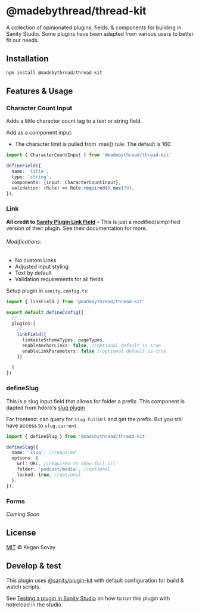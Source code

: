 # @madebythread/thread-kit

A collection of opinionated plugins, fields, & components for building in Sanity Studio. Some plugins have been adapted from various users to better fit our needs.

## Installation

```sh
npm install @madebythread/thread-kit
```

## Features & Usage

### Character Count Input

Adds a little character count tag to a text or string field.

Add as a component input:

- The character limit is pulled from .max() rule. The default is 160

```ts
import { CharacterCountInput } from '@madebythread/thread-kit'

defineField({
  name: 'title',
  type: 'string',
  components: {input: CharacterCountInput},
  validation: (Rule) => Rule.required().max(70),
}),
```

### Link

**All credit to [Sanity Plugin Link Field](https://github.com/winteragency/sanity-plugin-link-field)** – This is just a modified/simplified version of their plugin. See their documentation for more. 
###### Modifications:
- No custom Links
- Adjusted input styling
- Text by default
- Validation requirements for all fields

Setup plugin in `sanity.config.ts`:
```ts
import { linkField } from '@madebythread/thread-kit'

export default defineConfig({
  //...
  plugins:[
    //...
    linkField({
      linkableSchemaTypes: pageTypes,
      enableAnchorLinks: false, //optional default is true
      enableLinkParameters: false //optional default is true
    })

  ]
})
```

### defineSlug
This is a slug input field that allows for folder a prefix. 
This component is dapted from hdoro's [slug plugin](https://github.com/hdoro/sanity-plugin-prefixed-slug) 

For frontend: can query for `slug.fullUrl` and get the prefix. But you still have access to `slug.current`

```ts
import { defineSlug } from '@madebythread/thread-kit'

defineSlug({
  name: 'slug', //required
  options: {
    url: URL, //required to show full url
    folder: 'podcast/media', //optional
    locked: true, //optional
  },
}),
```

### Forms

_Coming Soon_

## License

[MIT](LICENSE) © Kegan Sovay

## Develop & test

This plugin uses [@sanity/plugin-kit](https://github.com/sanity-io/plugin-kit)
with default configuration for build & watch scripts.

See [Testing a plugin in Sanity Studio](https://github.com/sanity-io/plugin-kit#testing-a-plugin-in-sanity-studio)
on how to run this plugin with hotreload in the studio.
